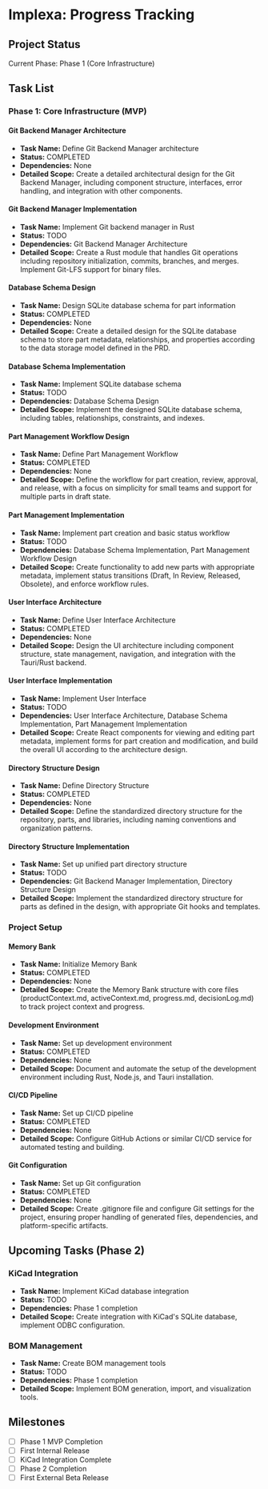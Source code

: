 # Implexa: Progress Tracking

## Project Status
Current Phase: Phase 1 (Core Infrastructure)

## Task List

### Phase 1: Core Infrastructure (MVP)

#### Git Backend Manager Architecture
- **Task Name:** Define Git Backend Manager architecture
- **Status:** COMPLETED
- **Dependencies:** None
- **Detailed Scope:** Create a detailed architectural design for the Git Backend Manager, including component structure, interfaces, error handling, and integration with other components.

#### Git Backend Manager Implementation
- **Task Name:** Implement Git backend manager in Rust
- **Status:** TODO
- **Dependencies:** Git Backend Manager Architecture
- **Detailed Scope:** Create a Rust module that handles Git operations including repository initialization, commits, branches, and merges. Implement Git-LFS support for binary files.

#### Database Schema Design
- **Task Name:** Design SQLite database schema for part information
- **Status:** COMPLETED
- **Dependencies:** None
- **Detailed Scope:** Create a detailed design for the SQLite database schema to store part metadata, relationships, and properties according to the data storage model defined in the PRD.

#### Database Schema Implementation
- **Task Name:** Implement SQLite database schema
- **Status:** TODO
- **Dependencies:** Database Schema Design
- **Detailed Scope:** Implement the designed SQLite database schema, including tables, relationships, constraints, and indexes.

#### Part Management Workflow Design
- **Task Name:** Define Part Management Workflow
- **Status:** COMPLETED
- **Dependencies:** None
- **Detailed Scope:** Define the workflow for part creation, review, approval, and release, with a focus on simplicity for small teams and support for multiple parts in draft state.

#### Part Management Implementation
- **Task Name:** Implement part creation and basic status workflow
- **Status:** TODO
- **Dependencies:** Database Schema Implementation, Part Management Workflow Design
- **Detailed Scope:** Create functionality to add new parts with appropriate metadata, implement status transitions (Draft, In Review, Released, Obsolete), and enforce workflow rules.

#### User Interface Architecture
- **Task Name:** Define User Interface Architecture
- **Status:** COMPLETED
- **Dependencies:** None
- **Detailed Scope:** Design the UI architecture including component structure, state management, navigation, and integration with the Tauri/Rust backend.

#### User Interface Implementation
- **Task Name:** Implement User Interface
- **Status:** TODO
- **Dependencies:** User Interface Architecture, Database Schema Implementation, Part Management Implementation
- **Detailed Scope:** Create React components for viewing and editing part metadata, implement forms for part creation and modification, and build the overall UI according to the architecture design.

#### Directory Structure Design
- **Task Name:** Define Directory Structure
- **Status:** COMPLETED
- **Dependencies:** None
- **Detailed Scope:** Define the standardized directory structure for the repository, parts, and libraries, including naming conventions and organization patterns.

#### Directory Structure Implementation
- **Task Name:** Set up unified part directory structure
- **Status:** TODO
- **Dependencies:** Git Backend Manager Implementation, Directory Structure Design
- **Detailed Scope:** Implement the standardized directory structure for parts as defined in the design, with appropriate Git hooks and templates.

### Project Setup

#### Memory Bank
- **Task Name:** Initialize Memory Bank
- **Status:** COMPLETED
- **Dependencies:** None
- **Detailed Scope:** Create the Memory Bank structure with core files (productContext.md, activeContext.md, progress.md, decisionLog.md) to track project context and progress.

#### Development Environment
- **Task Name:** Set up development environment
- **Status:** COMPLETED
- **Dependencies:** None
- **Detailed Scope:** Document and automate the setup of the development environment including Rust, Node.js, and Tauri installation.

#### CI/CD Pipeline
- **Task Name:** Set up CI/CD pipeline
- **Status:** COMPLETED
- **Dependencies:** None
- **Detailed Scope:** Configure GitHub Actions or similar CI/CD service for automated testing and building.

#### Git Configuration
- **Task Name:** Set up Git configuration
- **Status:** COMPLETED
- **Dependencies:** None
- **Detailed Scope:** Create .gitignore file and configure Git settings for the project, ensuring proper handling of generated files, dependencies, and platform-specific artifacts.

## Upcoming Tasks (Phase 2)

### KiCad Integration
- **Task Name:** Implement KiCad database integration
- **Status:** TODO
- **Dependencies:** Phase 1 completion
- **Detailed Scope:** Create integration with KiCad's SQLite database, implement ODBC configuration.

### BOM Management
- **Task Name:** Create BOM management tools
- **Status:** TODO
- **Dependencies:** Phase 1 completion
- **Detailed Scope:** Implement BOM generation, import, and visualization tools.

## Milestones

- [ ] Phase 1 MVP Completion
- [ ] First Internal Release
- [ ] KiCad Integration Complete
- [ ] Phase 2 Completion
- [ ] First External Beta Release